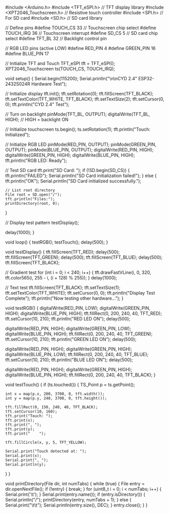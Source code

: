 #include <Arduino.h>
#include <TFT_eSPI.h>              // TFT display library
#include <XPT2046_Touchscreen.h>   // Resistive touch controller
#include <SPI.h>                   // For SD card
#include <SD.h>                    // SD card library

// Define pins
#define TOUCH_CS  33               // Touchscreen chip select
#define TOUCH_IRQ 36               // Touchscreen interrupt
#define SD_CS     5                // SD card chip select
#define TFT_BL    32               // Backlight control pin

// RGB LED pins (active LOW)
#define RED_PIN   4
#define GREEN_PIN 16
#define BLUE_PIN  17

// Initialize TFT and Touch
TFT_eSPI tft = TFT_eSPI();
XPT2046_Touchscreen ts(TOUCH_CS, TOUCH_IRQ);

void setup() {
  Serial.begin(115200);
  Serial.println("\n\nCYD 2.4\" ESP32-2432S024R Hardware Test");

  // Initialize display
  tft.init();
  tft.setRotation(0);
  tft.fillScreen(TFT_BLACK);
  tft.setTextColor(TFT_WHITE, TFT_BLACK);
  tft.setTextSize(2);
  tft.setCursor(0, 0);
  tft.println("CYD 2.4\" Test");

  // Turn on backlight
  pinMode(TFT_BL, OUTPUT);
  digitalWrite(TFT_BL, HIGH);  // HIGH = backlight ON

  // Initialize touchscreen
  ts.begin();
  ts.setRotation(1);
  tft.println("Touch: Initialized");

  // Initialize RGB LED
  pinMode(RED_PIN, OUTPUT);
  pinMode(GREEN_PIN, OUTPUT);
  pinMode(BLUE_PIN, OUTPUT);
  digitalWrite(RED_PIN, HIGH);
  digitalWrite(GREEN_PIN, HIGH);
  digitalWrite(BLUE_PIN, HIGH);
  tft.println("RGB LED: Ready");

  // Test SD card
  tft.print("SD Card: ");
  if (!SD.begin(SD_CS)) {
    tft.println("FAILED");
    Serial.println("SD Card initialization failed!");
  } else {
    tft.println("OK");
    Serial.println("SD Card initialized successfully.");

    // List root directory
    File root = SD.open("/");
    tft.println("Files:");
    printDirectory(root, 0);
  }

  // Display test pattern
  testDisplay();

  delay(1000);
}

void loop() {
  testRGB();
  testTouch();
  delay(500);
}

void testDisplay() {
  tft.fillScreen(TFT_RED);
  delay(500);
  tft.fillScreen(TFT_GREEN);
  delay(500);
  tft.fillScreen(TFT_BLUE);
  delay(500);
  tft.fillScreen(TFT_BLACK);

  // Gradient test
  for (int i = 0; i < 240; i++) {
    tft.drawFastVLine(i, 0, 320, tft.color565(i, 255 - i, (i + 128) % 255));
  }
  delay(1000);

  // Text test
  tft.fillScreen(TFT_BLACK);
  tft.setTextSize(1);
  tft.setTextColor(TFT_WHITE);
  tft.setCursor(0, 0);
  tft.println("Display Test Complete");
  tft.println("Now testing other hardware...");
}

void testRGB() {
  digitalWrite(RED_PIN, LOW);
  digitalWrite(GREEN_PIN, HIGH);
  digitalWrite(BLUE_PIN, HIGH);
  tft.fillRect(0, 200, 240, 40, TFT_RED);
  tft.setCursor(10, 210);
  tft.println("RED LED ON");
  delay(500);

  digitalWrite(RED_PIN, HIGH);
  digitalWrite(GREEN_PIN, LOW);
  digitalWrite(BLUE_PIN, HIGH);
  tft.fillRect(0, 200, 240, 40, TFT_GREEN);
  tft.setCursor(10, 210);
  tft.println("GREEN LED ON");
  delay(500);

  digitalWrite(RED_PIN, HIGH);
  digitalWrite(GREEN_PIN, HIGH);
  digitalWrite(BLUE_PIN, LOW);
  tft.fillRect(0, 200, 240, 40, TFT_BLUE);
  tft.setCursor(10, 210);
  tft.println("BLUE LED ON");
  delay(500);

  digitalWrite(RED_PIN, HIGH);
  digitalWrite(GREEN_PIN, HIGH);
  digitalWrite(BLUE_PIN, HIGH);
  tft.fillRect(0, 200, 240, 40, TFT_BLACK);
}

void testTouch() {
  if (ts.touched()) {
    TS_Point p = ts.getPoint();

    int x = map(p.x, 200, 3700, 0, tft.width());
    int y = map(p.y, 240, 3700, 0, tft.height());

    tft.fillRect(0, 150, 240, 40, TFT_BLACK);
    tft.setCursor(10, 160);
    tft.print("Touch: ");
    tft.print(x);
    tft.print(", ");
    tft.print(y);
    tft.print("    ");

    tft.fillCircle(x, y, 5, TFT_YELLOW);

    Serial.print("Touch detected at: ");
    Serial.print(x);
    Serial.print(", ");
    Serial.println(y);
  }
}

void printDirectory(File dir, int numTabs) {
  while (true) {
    File entry = dir.openNextFile();
    if (!entry) {
      break;
    }
    for (uint8_t i = 0; i < numTabs; i++) {
      Serial.print('\t');
    }
    Serial.print(entry.name());
    if (entry.isDirectory()) {
      Serial.println("/");
      printDirectory(entry, numTabs + 1);
    } else {
      Serial.print("\t\t");
      Serial.println(entry.size(), DEC);
    }
    entry.close();
  }
}
